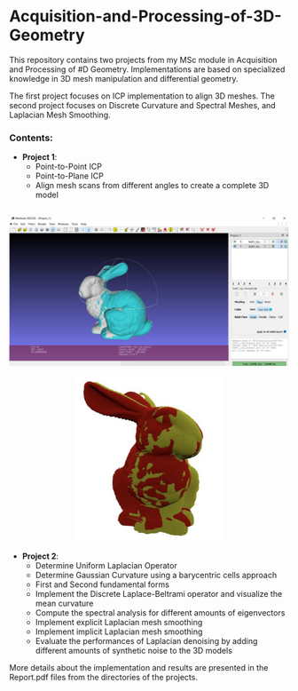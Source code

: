 # Acquisition-and-Processing-of-3D-Geometry
This repository contains two projects from my MSc module in Acquisition and Processing of #D Geometry.
Implementations are based on specialized knowledge in 3D mesh manipulation and differential geometry.

The first project focuses on ICP implementation to align 3D meshes.
The second project focuses on Discrete Curvature and Spectral Meshes, and Laplacian Mesh Smoothing.

### Contents:

  - **Project 1**: 
      - Point-to-Point ICP
      - Point-to-Plane ICP
      - Align mesh scans from different angles to create a complete 3D model

<div align="center">
  <img src="Project_1/icp-results.jpg" style="height: 300px; object-fit: contain;">
  <img src="Project_1/icp-results2.jpg" style="height: 300px; object-fit: contain;">
</div>
      
   - **Project 2**: 
      - Determine Uniform Laplacian Operator
      - Determine Gaussian Curvature using a barycentric cells approach
      - First and Second fundamental forms
      - Implement the Discrete Laplace-Beltrami operator and visualize the mean curvature
      - Compute the spectral analysis for different amounts of eigenvectors
      - Implement explicit Laplacian mesh smoothing
      - Implement implicit Laplacian mesh smoothing
      - Evaluate the performances of Laplacian denoising by adding different amounts of synthetic noise to the 3D models

More details about the implementation and results are presented in the Report.pdf files from the directories of the projects.
